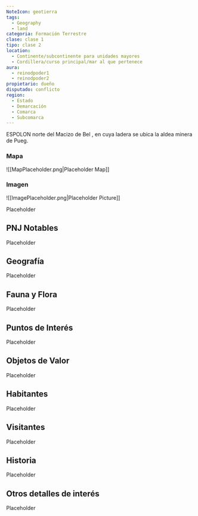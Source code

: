 ```yaml
---
NoteIcon: geotierra
tags:
  - Geography 
  - land 
categoria: Formación Terrestre
clase: clase 1
tipo: clase 2
location: 
  - Continente/subcontinente para unidades mayores
  - Cordillera/curso principal/mar al que pertenece 
aura:
  - reinodpoder1
  - reinodpoder2
propietario: dueño
disputado: conflicto
region:
  - Estado 
  - Demarcación
  - Comarca
  - Subcomarca
---
```





 <section class="wa-section main-content"><p><span class="dropcap">E</span>SPOLON norte del <span class="article-link article-explorer-link entity-link wa-link" data-article-privacy="public" data-article-id="82254c47-60d6-46b2-a9b2-309bac60aea8" data-template-type="location" data-article="82254c47-60d6-46b2-a9b2-309bac60aea8">Macizo de Bel</span> , en cuya ladera se ubica la aldea minera de <span class="article-link article-explorer-link entity-link wa-link" data-article-privacy="public" data-article-id="1133f126-7f89-44c7-8ec3-13ce741e9610" data-template-type="settlement" data-article="1133f126-7f89-44c7-8ec3-13ce741e9610">Pueg</span>.</p></section>   

### Mapa
![[MapPlaceholder.png|Placeholder Map]]

### Imagen
![[ImagePlaceholder.png|Placeholder Picture]]

Placeholder

## PNJ Notables
Placeholder

## Geografía
Placeholder

## Fauna y Flora
Placeholder

## Puntos de Interés
Placeholder

## Objetos de Valor
Placeholder

## Habitantes
Placeholder

## Visitantes
Placeholder

## Historia
Placeholder

## Otros detalles de interés
Placeholder

